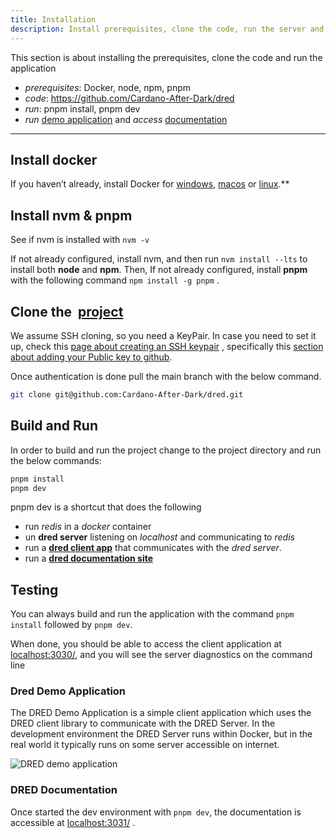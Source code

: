 ```yaml
---
title: Installation
description: Install prerequisites, clone the code, run the server and demo application, access the documentation.
---
```


This section is about installing the prerequisites, clone the code and run the application
- *prerequisites*: Docker, node, npm, pnpm
- *code*: https://github.com/Cardano-After-Dark/dred
- *run*: pnpm install, pnpm dev
- *run* [demo application](http://localhost:3031/) and *access* [documentation](http://localhost:3031/)

---



## Install docker

If you haven’t already, install Docker for [windows](https://docs.docker.com/desktop/install/windows-install/), [macos](https://docs.docker.com/desktop/install/mac-install/) or [linux](https://docs.docker.com/desktop/install/linux-install/).**

## Install nvm & pnpm

See if nvm is installed with `nvm -v`

If not already configured, install nvm, and then run `nvm install --lts` to install both **node** and **npm**. Then, If not already configured, install **pnpm** with the following command `npm install -g pnpm` .

## Clone the  [project](https://github.com/Cardano-After-Dark/dred)

We assume SSH cloning, so you need a KeyPair. In case you need to set it up, check this [page about creating an SSH keypair](https://docs.github.com/en/authentication/connecting-to-github-with-ssh/adding-a-new-ssh-key-to-your-github-account) , specifically this [section about adding your Public key to github](https://docs.github.com/en/authentication/connecting-to-github-with-ssh/adding-a-new-ssh-key-to-your-github-account).

Once authentication is done pull the main branch with the below command.

``` bash
git clone git@github.com:Cardano-After-Dark/dred.git
```


## Build and Run

In order to build and run the project change to the project directory and run the below commands: 

``` bash
pnpm install  
pnpm dev
```

pnpm dev is a shortcut that does the following
* run *redis* in a *docker* container
* un **dred server** listening on *localhost* and communicating to *redis*
* run a [**dred client app**](http://localhost:3030/) that communicates with the *dred server*.
* run a [**dred documentation site**](http://localhost:3031/) 

## Testing
You can always build and run the application with the command `pnpm install` followed by `pnpm dev`.

When done, you should be able to access the client application at [localhost:3030/](http://localhost:3030/), and you will see the server diagnostics on the command line

### Dred Demo Application

The DRED Demo Application is a simple client application which uses the DRED client library to communicate with the DRED Server. In the development environment the DRED Server runs within Docker, but in the real world it typically runs on some server accessible on internet.

![DRED demo application ](/attachments/dred-demo-application-screenshot-20230419.png)

### DRED Documentation
Once started the dev environment with `pnpm dev`, the documentation is accessible at [localhost:3031/](http://localhost:3031/) . 

